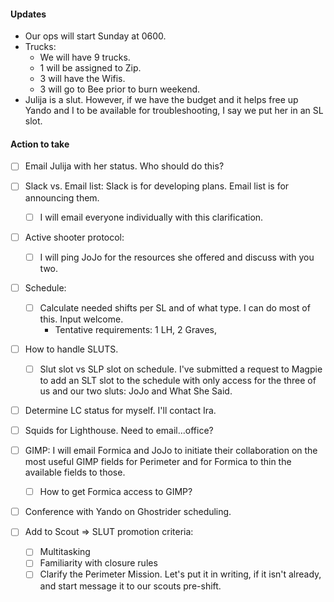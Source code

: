 #### Updates
- Our ops will start Sunday at 0600.
- Trucks:
  - We will have 9 trucks.
  - 1 will be assigned to Zip.
  - 3 will have the Wifis.
  - 3 will go to Bee prior to burn weekend.
- Julija is a slut. However, if we have the budget and it helps free up Yando and I to be available for troubleshooting, I say we put her in an SL slot.

#### Action to take
- [ ] Email Julija with her status. Who should do this?
- [ ] Slack vs. Email list: Slack is for developing plans. Email list is for announcing them.
  - [ ] I will email everyone individually with this clarification.

- [ ] Active shooter protocol:
  - [ ] I will ping JoJo for the resources she offered and discuss with you two.

- [ ] Schedule:
  - [ ] Calculate needed shifts per SL and of what type. I can do most of this. Input welcome.
    - Tentative requirements: 1 LH, 2 Graves,

- [ ] How to handle SLUTS.
  - [ ] Slut slot vs SLP slot on schedule. I've submitted a request to Magpie to add an SLT slot to the schedule with only access for the three of us and our two sluts: JoJo and What She Said.

- [ ] Determine LC status for myself. I'll contact Ira.
- [ ] Squids for Lighthouse. Need to email...office?

- [ ] GIMP: I will email Formica and JoJo to initiate their collaboration on the most useful GIMP fields for Perimeter and for Formica to thin the available fields to those.
  - [ ] How to get Formica access to GIMP?
- [ ] Conference with Yando on Ghostrider scheduling.
- [ ] Add to Scout => SLUT promotion criteria:
  - [ ] Multitasking
  - [ ] Familiarity with closure rules
  - [ ] Clarify the Perimeter Mission. Let's put it in writing, if it isn't already, and start message it to our scouts pre-shift.
